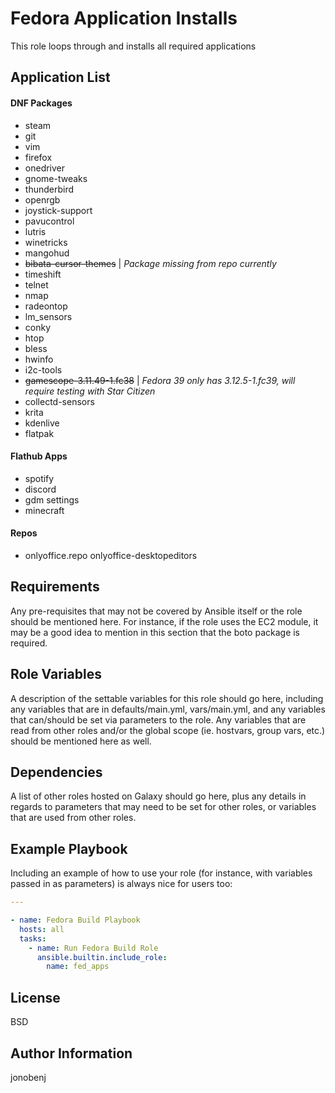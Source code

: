 Fedora Application Installs
=========

This role loops through and installs all required applications

Application List
----------------

#### DNF Packages

* steam
* git
* vim
* firefox
* onedriver
* gnome-tweaks
* thunderbird
* openrgb
* joystick-support
* pavucontrol
* lutris
* winetricks
* mangohud
* ~~bibata-cursor-themes~~ |  *Package missing from repo currently*
* timeshift
* telnet
* nmap
* radeontop
* lm_sensors
* conky
* htop
* bless
* hwinfo
* i2c-tools
* ~~gamescope-3.11.49-1.fc38~~  |  *Fedora 39 only has 3.12.5-1.fc39, will require testing with Star Citizen*
* collectd-sensors
* krita
* kdenlive
* flatpak

#### Flathub Apps

* spotify
* discord
* gdm settings
* minecraft

#### Repos

* onlyoffice.repo
  onlyoffice-desktopeditors

Requirements
------------

Any pre-requisites that may not be covered by Ansible itself or the role should be mentioned here. For instance, if the role uses the EC2 module, it may be a good idea to mention in this section that the boto package is required.

Role Variables
--------------

A description of the settable variables for this role should go here, including any variables that are in defaults/main.yml, vars/main.yml, and any variables that can/should be set via parameters to the role. Any variables that are read from other roles and/or the global scope (ie. hostvars, group vars, etc.) should be mentioned here as well.

Dependencies
------------

A list of other roles hosted on Galaxy should go here, plus any details in regards to parameters that may need to be set for other roles, or variables that are used from other roles.

Example Playbook
----------------

Including an example of how to use your role (for instance, with variables passed in as parameters) is always nice for users too:

```yaml
---

- name: Fedora Build Playbook
  hosts: all
  tasks:
    - name: Run Fedora Build Role
      ansible.builtin.include_role:
        name: fed_apps
```

License
-------

BSD

Author Information
------------------

jonobenj

